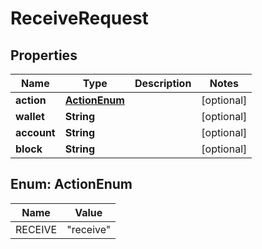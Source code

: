 

# ReceiveRequest

## Properties

Name | Type | Description | Notes
------------ | ------------- | ------------- | -------------
**action** | [**ActionEnum**](#ActionEnum) |  |  [optional]
**wallet** | **String** |  |  [optional]
**account** | **String** |  |  [optional]
**block** | **String** |  |  [optional]



## Enum: ActionEnum

Name | Value
---- | -----
RECEIVE | &quot;receive&quot;



